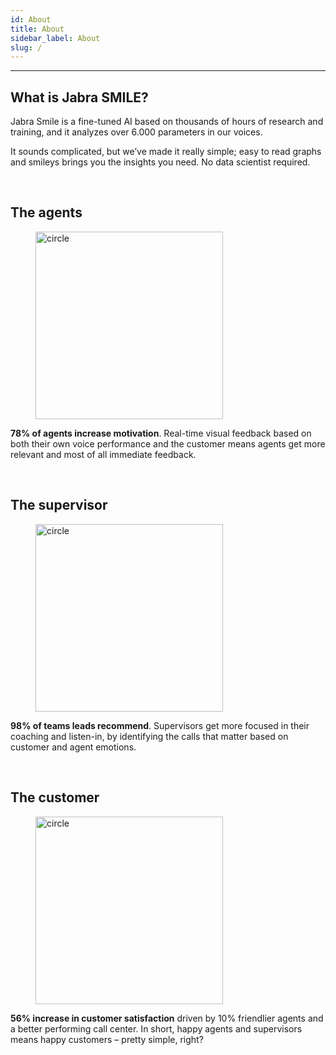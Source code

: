 ```yaml
---
id: About
title: About
sidebar_label: About
slug: /
---
```


---
## What is Jabra SMILE?

Jabra Smile is a fine-tuned AI based on thousands of hours of research and training, and it analyzes over 6.000 parameters in our voices.

It sounds complicated, but we’ve made it really simple; easy to read graphs and smileys brings you the insights you need. No data scientist required.

<!--https://www.jabra.com/business/contact-center-headsets/jabra-voice-analytics

-->


<br />

## The agents 

<p align="center">
<figure class="Product-tour-of-Jabra-engage.ai">
  <img src="/img/undraw_co-working_825n.svg" alt="circle" width="300"/>
</figure>
</p> 

**78% of agents increase motivation**. Real-time visual feedback based on both their own voice performance and the customer means agents get more relevant and most of all immediate feedback.


<br />


## The supervisor

<p align="center">
<figure class="Product-tour-of-Jabra-engage.ai">
  <img src="/img/undraw_team_goals_hrii.svg" alt="circle" width="300"/>
</figure>
</p> 

**98% of teams leads recommend**. Supervisors get more focused in their coaching and listen-in, by identifying the calls that matter based on customer and agent emotions.


<br />

## The customer 

<p align="center">
<figure class="Product-tour-of-Jabra-engage.ai">
  <img src="/img/undraw_confirmation_2uy0.svg" alt="circle" width="300"/>
</figure>
</p> 

**56% increase in customer satisfaction** driven by 10% friendlier agents and a better performing call center. In short, happy agents and supervisors means happy customers – pretty simple, right?



